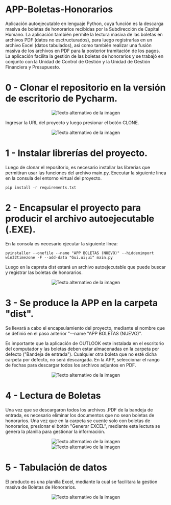 # APP-Boletas-Honorarios

Aplicación autoejecutable en lenguaje Python, cuya función es la descarga masiva de boletas de honorarios recibidas por la Subdirección de Capital Humano. La aplicación también permite la lectura masiva de las boletas en archivos PDF (datos no esctructurados), para luego registrarlas en un archivo Excel (datos tabulados), asi como también realizar una fusión masiva de los archivos en PDF para la posterior tramitación de los pagos. La aplicación facilita la gestión de las boletas de honorarios y se trabajó en conjunto con la Unidad de
Control de Gestión y la Unidad de Gestión Financiera y Presupuesto.

# 0 - Clonar el repositorio en la versión de escritorio de Pycharm.

<div align="center">
    <img src="imagenes/Clonar.png" alt="Texto alternativo de la imagen">
</div>

Ingresar la URL del proyecto y luego presionar el botón CLONE.
<div align="center">
    <img src="imagenes/Clonar-Repo.png" alt="Texto alternativo de la imagen">
</div>

# 1 - Instalar librerías del proyecto.

Luego de clonar el repositorio, es necesario installar las librerias que permitiran usar las funciones del archivo main.py. Executar la siguiente línea en la consula del entorno virtual del proyecto.

```
pip install -r requirements.txt
```

# 2 - Encapsular el proyecto para producir el archivo autoejecutable (.EXE).

En la consola es necesario ejecutar la siguiente línea: 

```
pyinstaller --onefile --name "APP BOLETAS (NUEVO)" --hiddenimport win32timezone -F --add-data "Gui.ui;ui" main.py
```

Luego en la capreta dist estará un archivo autoejecutable que puede buscar y registrar las boletas de honorarios. 

<div align="center">
    <img src="imagenes/comando.png" alt="Texto alternativo de la imagen">
</div>

# 3 - Se produce la APP en la carpeta "dist".

Se llevará a cabo el encapsulamiento del proyecto, mediante el nombre que se definió en el paso anterior "--name "APP BOLETAS (NUEVO)".

Es importante que la aplicación de OUTLOOK este instalada en el escritorio del computador y las boletas deben estar almacenadas en la carpeta por defecto ("Bandeja de entrada"). Cualquier otra boleta que no esté dicha carpeta por defecto, no será descargada. En la APP, seleccionar el rango de fechas para descargar todos los archivos adjuntos en PDF.

<div align="center">
    <img src="imagenes/APP.png" alt="Texto alternativo de la imagen">
</div>

# 4 - Lectura de Boletas

Una vez que se descargaron todos los archivos .PDF de la bandeja de entrada, es necesario eliminar los documentos que no sean boletas de honorarios. Una vez que en la carpeta se cuente solo con boletas de honorarios, presionar el botón "Generar EXCEL", mediante esta lectura se genera la planilla para gestionar la información.

<div align="center">
    <img src="imagenes/Generar.png" alt="Texto alternativo de la imagen">
</div>

<div align="center">
    <img src="imagenes/Lectura-Boletas.png" alt="Texto alternativo de la imagen">
</div>

# 5 - Tabulación de datos

El producto es una planilla Excel, mediante la cual se facilitara la gestion masiva de Boletas de Honorarios.

<div align="center">
    <img src="imagenes/Excel.png" alt="Texto alternativo de la imagen">
</div>
